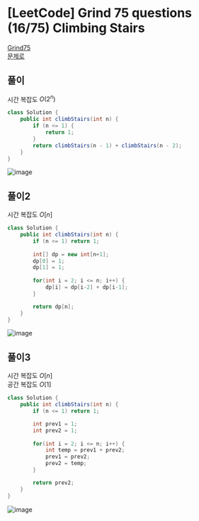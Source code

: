 # [LeetCode] Grind 75 questions (16/75) Climbing Stairs
<a href="https://www.techinterviewhandbook.org/grind75" target="_blank">Grind75</a>  
<a href="https://leetcode.com/problems/climbing-stairs/" target="_blank">문제로</a>

## 풀이
시간 복잡도 $O(2^n)$
```java
class Solution {
    public int climbStairs(int n) {
        if (n <= 1) {
            return 1;
        }
        return climbStairs(n - 1) + climbStairs(n - 2);
    }
}
```

![image](https://github.com/nullnull-kim/nullnull-kim.github.io/assets/77221161/a21ca46b-5ad4-4af9-b1ac-fdc18ba717ed)

## 풀이2
시간 복잡도 $O[n]$
```java
class Solution {
    public int climbStairs(int n) {
        if (n <= 1) return 1;
        
        int[] dp = new int[n+1];
        dp[0] = 1;
        dp[1] = 1;
        
        for(int i = 2; i <= n; i++) {
            dp[i] = dp[i-2] + dp[i-1];
        }

        return dp[n];
    }
}
```

![image](https://github.com/nullnull-kim/nullnull-kim.github.io/assets/77221161/82df595b-3b8e-413a-8e90-47259ea8a203)

## 풀이3
시간 복잡도 $O[n]$  
공간 복잡도 $O[1]$
```java
class Solution {
    public int climbStairs(int n) {
        if (n <= 1) return 1;

        int prev1 = 1;
        int prev2 = 1;
        
        for(int i = 2; i <= n; i++) {
            int temp = prev1 + prev2;
            prev1 = prev2;
            prev2 = temp;
        }

        return prev2;
    }
}
```

![image](https://github.com/nullnull-kim/nullnull-kim.github.io/assets/77221161/6f5c6d29-37d9-4933-8410-8ea544a39fd5)